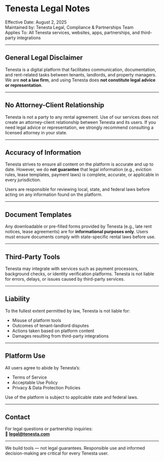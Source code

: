 # Tenesta Legal Notes

Effective Date: August 2, 2025  
Maintained by: Tenesta Legal, Compliance & Partnerships Team  
Applies To: All Tenesta services, websites, apps, partnerships, and third-party integrations

---

## General Legal Disclaimer

Tenesta is a digital platform that facilitates communication, documentation, and rent-related tasks between tenants, landlords, and property managers. We are **not a law firm**, and using Tenesta does **not constitute legal advice or representation**.

---

## No Attorney-Client Relationship

Tenesta is not a party to any rental agreement. Use of our services does not create an attorney-client relationship between Tenesta and its users. If you need legal advice or representation, we strongly recommend consulting a licensed attorney in your state.

---

## Accuracy of Information

Tenesta strives to ensure all content on the platform is accurate and up to date. However, we do **not guarantee** that legal information (e.g., eviction rules, lease templates, payment laws) is complete, accurate, or applicable in every jurisdiction.

Users are responsible for reviewing local, state, and federal laws before acting on any information found on the platform.

---

## Document Templates

Any downloadable or pre-filled forms provided by Tenesta (e.g., late rent notices, lease agreements) are for **informational purposes only**. Users must ensure documents comply with state-specific rental laws before use.

---

## Third-Party Tools

Tenesta may integrate with services such as payment processors, background checks, or identity verification platforms. Tenesta is not liable for errors, delays, or issues caused by third-party services.

---

## Liability

To the fullest extent permitted by law, Tenesta is not liable for:

- Misuse of platform tools  
- Outcomes of tenant-landlord disputes  
- Actions taken based on platform content  
- Damages resulting from third-party integrations

---

## Platform Use

All users agree to abide by Tenesta’s:

- Terms of Service  
- Acceptable Use Policy  
- Privacy & Data Protection Policies

Use of the platform is subject to applicable state and federal laws.

---

## Contact

For legal questions or partnership inquiries:  
📧 **legal@tenesta.com**

---

We build tools — not legal guarantees. Responsible use and informed decision-making are critical for every Tenesta user.
